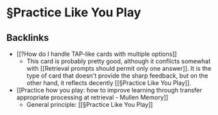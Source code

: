 # §Practice Like You Play

## Backlinks
* [[?How do I handle TAP-like cards with multiple options]]
	* This card is probably pretty good, although it conflicts somewhat with [[Retrieval prompts should permit only one answer]]. It is the type of card that doesn't provide the sharp feedback, but on the other hand, it reflects decently [[§Practice Like You Play]].
* [[Practice how you play: how to improve learning through transfer appropriate processing at retrieval - Mullen Memory]]
	* General principle: [[§Practice Like You Play]]

<!-- {BearID:005F017A-A7C7-4FDB-8B25-2B056DF8C913-19492-00000261655C3298} -->
